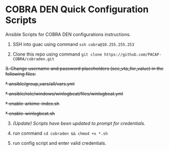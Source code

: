 # COBRA DEN Quick Configuration Scripts
Ansible Scripts for COBRA DEN configurations instructions.

1. SSH into guac using command `ssh cobra@10.255.255.253`

2. Clone this repo using command `git clone https://github.com/PACAF-COBRA/cobraden.git`

~~3. Change username and password placeholders (see_vta_for_value) in the following files:~~

~~* ansible/group_vars/all/vars.yml~~

~~* ansible/role/windows/winlogbeat/files/winlogbeat.yml~~

~~* enable-arkime-index.sh~~

~~* enable-winlogbeat.sh~~

3. *(Update) Scripts have been updated to prompt for credentials.*

4. run command `cd cobraden && chmod +x *.sh`

5. run config script and enter valid credentials.
